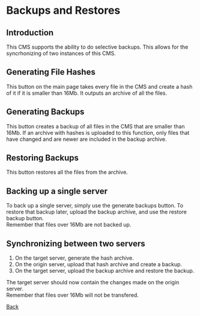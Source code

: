 # Backups and Restores

## Introduction
This CMS supports the ability to do selective backups.
This allows for the syncrhonizing of two instances of this CMS.

## Generating File Hashes
This button on the main page takes every file in the CMS and create a hash of it if it is smaller than 16Mb.
It outputs an archive of all the files.

## Generating Backups
This button creates a backup of all files in the CMS that are smaller than 16Mb.
If an archive with hashes is uploaded to this function, only files that have changed and are newer are included in the backup archive.

## Restoring Backups
This button restores all the files from the archive.

## Backing up a single server
To back up a single server, simply use the generate backups button. To restore that backup later, upload the backup archive, and use the restore backup button.<br>
Remember that files over 16Mb are not backed up.

## Synchronizing between two servers
1. On the target server, generate the hash archive.
2. On the origin server, upload that hash archive and create a backup.
3. On the target server, upload the backup archive and restore the backup.

The target server should now contain the changes made on the origin server.<br>
Remember that files over 16Mb will not be transfered.

[Back](index.php)